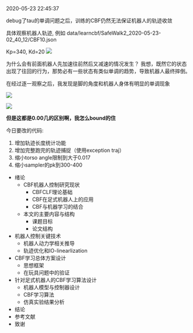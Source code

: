 2020-05-23 22:45:37

debug了tau的单调问题之后，训练的CBF仍然无法保证机器人的轨迹收敛

具体观察机器人轨迹, 例如
data/learncbf/SafeWalk2_2020-05-23-02_40_12/CBF10.json

Kp=340, Kd=20
![](pics/2020-05-23-22-47-06.png)

为什么会有前面机器人先加速往前然后又减速的情况发生？
我想，既然它的状态出现了往回的行为，那势必有一些状态有类似单调的趋势，导致机器人最终摔倒。

在经过逐一观察之后，我发现是脚的角度和机器人身体有明显的单调现象

![](pics/2020-05-23-22-54-27.png)

![](pics/2020-05-23-22-54-55.png)

**但是这都是0.00几的区别啊，我怎么bound的住**

今日要改的代码:
1. 增加轨迹长度统计功能
2. 增加完整跑完的轨迹捕捉（使用exception traj）
3. 缩小torso angle限制到大于0.017
4. 缩小sampler的pk到300-400







- 绪论
  - CBF机器人控制研究现状
    - CBFCLF理论基础
    - CBF在足式机器人上的应用
    - CBF与机器学习的结合
  - 本文的主要内容与结构
    - 课题目标
    - 论文结构
- 机器人控制关键技术
  - 机器人动力学相关推导
  - 轨迹优化和IO-linearlization
- CBF学习总体方案设计
  - 思想框架
  - 在玩具问题中的验证
- 针对足式机器人的CBF学习算法设计
  - 机器人模型与控制器设计
  - CBF学习算法
  - 仿真实验结果分析
- 结论
- 参考文献
- 致谢

